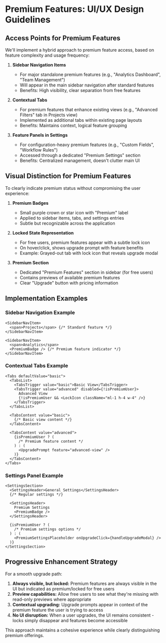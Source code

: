 # Premium Features: UI/UX Design Guidelines

## Access Points for Premium Features

We'll implement a hybrid approach to premium feature access, based on feature complexity and usage frequency:

1. **Sidebar Navigation Items**
   - For major standalone premium features (e.g., "Analytics Dashboard", "Team Management")
   - Will appear in the main sidebar navigation after standard features
   - Benefits: High visibility, clear separation from free features

2. **Contextual Tabs**
   - For premium features that enhance existing views (e.g., "Advanced Filters" tab in Projects view)
   - Implemented as additional tabs within existing page layouts
   - Benefits: Maintains context, logical feature grouping

3. **Feature Panels in Settings**
   - For configuration-heavy premium features (e.g., "Custom Fields", "Workflow Rules")
   - Accessed through a dedicated "Premium Settings" section
   - Benefits: Centralized management, doesn't clutter main UI

## Visual Distinction for Premium Features

To clearly indicate premium status without compromising the user experience:

1. **Premium Badges**
   - Small purple crown or star icon with "Premium" label
   - Applied to sidebar items, tabs, and settings entries
   - Subtle but recognizable across the application

2. **Locked State Representation**
   - For free users, premium features appear with a subtle lock icon
   - On hover/click, shows upgrade prompt with feature benefits
   - Example: Grayed-out tab with lock icon that reveals upgrade modal

3. **Premium Section**
   - Dedicated "Premium Features" section in sidebar (for free users)
   - Contains previews of available premium features
   - Clear "Upgrade" button with pricing information

## Implementation Examples

### Sidebar Navigation Example
```tsx
<SidebarNavItem>
  <span>Projects</span> {/* Standard feature */}
</SidebarNavItem>

<SidebarNavItem>
  <span>Analytics</span>
  <PremiumBadge /> {/* Premium feature indicator */}
</SidebarNavItem>
```

### Contextual Tabs Example
```tsx
<Tabs defaultValue="basic">
  <TabsList>
    <TabsTrigger value="basic">Basic View</TabsTrigger>
    <TabsTrigger value="advanced" disabled={!isPremiumUser}>
      Advanced View
      {!isPremiumUser && <LockIcon className="ml-1 h-4 w-4" />}
    </TabsTrigger>
  </TabsList>
  
  <TabsContent value="basic">
    {/* Basic view content */}
  </TabsContent>
  
  <TabsContent value="advanced">
    {isPremiumUser ? (
      /* Premium feature content */ 
    ) : (
      <UpgradePrompt feature="advanced-view" />
    )}
  </TabsContent>
</Tabs>
```

### Settings Panel Example
```tsx
<SettingsSection>
  <SettingsHeader>General Settings</SettingsHeader>
  {/* Regular settings */}
  
  <SettingsHeader>
    Premium Settings
    <PremiumBadge />
  </SettingsHeader>
  
  {isPremiumUser ? (
    /* Premium settings options */
  ) : (
    <PremiumSettingsPlaceholder onUpgradeClick={handleUpgradeModal} />
  )}
</SettingsSection>
```

## Progressive Enhancement Strategy

For a smooth upgrade path:

1. **Always visible, but locked:** Premium features are always visible in the UI but indicated as premium/locked for free users
2. **Preview capabilities:** Allow free users to see what they're missing with read-only previews where appropriate
3. **Contextual upgrading:** Upgrade prompts appear in context of the premium feature the user is trying to access
4. **No UI disruption:** When a user upgrades, the UI remains consistent - locks simply disappear and features become accessible

This approach maintains a cohesive experience while clearly distinguishing premium offerings. 